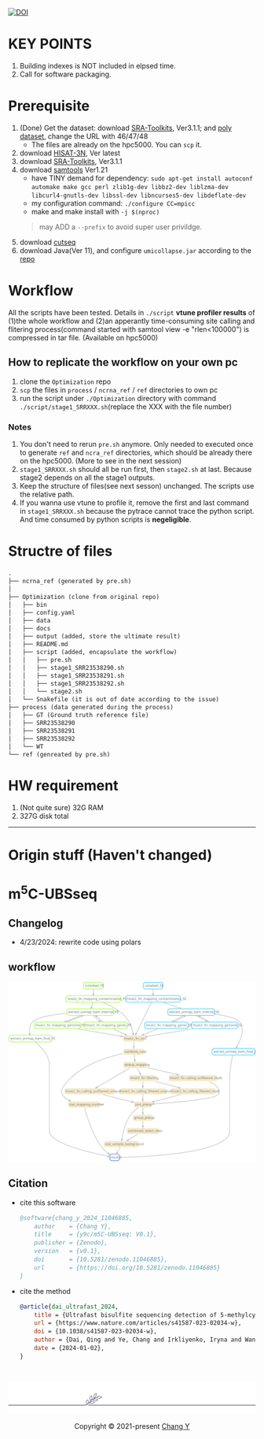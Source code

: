 [![DOI](https://zenodo.org/badge/DOI/10.5281/zenodo.11046885.svg)](https://doi.org/10.5281/zenodo.11046885)

# KEY POINTS
1. Building indexes is NOT included in elpsed time.
2. Call for software packaging.

# Prerequisite
1. (Done) Get the dataset: download [SRA-Toolkits](https://github.com/ncbi/sra-tools/wiki/01.-Downloading-SRA-Toolkit), Ver3.1.1; and [poly dataset](https://www.ncbi.nlm.nih.gov/geo/query/acc.cgi?acc=GSM7051146), change the URL with 46/47/48
    - The files are already on the hpc5000. You can `scp` it.
1. download [HISAT-3N](http://daehwankimlab.github.io/hisat2/hisat-3n/), Ver latest
2. download [SRA-Toolkits](https://github.com/ncbi/sra-tools/wiki/01.-Downloading-SRA-Toolkit), Ver3.1.1
4. download [samtools](https://github.com/samtools/samtools/blob/develop/INSTALL) Ver1.21
    - have TINY demand for dependency: `sudo apt-get install autoconf automake make gcc perl zlib1g-dev libbz2-dev liblzma-dev libcurl4-gnutls-dev libssl-dev libncurses5-dev libdeflate-dev`
    - my configuration command: `./configure CC=mpicc`
    - make and make install with `-j $(nproc)`
    > may ADD a `--prefix` to avoid super user privildge.
6. download [cutseq](https://github.com/y9c/cutseq)
7. download Java(Ver 11), and configure `umicollapse.jar` according to the [repo](https://github.com/Daniel-Liu-c0deb0t/UMICollapse/tree/master)

# Workflow
All the scripts have been tested. Details in `./script`
**vtune profiler results** of (1)the whole workflow and (2)an apperantly time-consuming site calling and flitering process(command started with samtool view -e "rlen<100000") is compressed in tar file. (Available on hpc5000)
## How to replicate the workflow on your own pc 
1. clone the `Optimization` repo
2. `scp` the files in `process` / `ncrna_ref` / `ref` directories to own pc
3. run the script under `./Optimization` directory with command `./script/stage1_SRRXXX.sh`(replace the XXX with the file number)

### Notes
1. You don't need to rerun `pre.sh` anymore. Only needed to executed once to generate `ref` and `ncra_ref` directories, which should be already there on the hpc5000. (More to see in the next session)
2. `stage1_SRRXXX.sh` should all be run first, then `stage2.sh` at last. Because stage2 depends on all the stage1 outputs.
3. Keep the structure of files(see next sesson) unchanged. The scripts use the relative path.
4. If you wanna use vtune to profile it, remove the first and last command in `stage1_SRRXXX.sh` because the pytrace cannot trace the python script. And time consumed by python scripts is **negeligible**.

# Structre of files
```
.
├── ncrna_ref (generated by pre.sh)
│
├── Optimization (clone from original repo)
│   ├── bin
│   ├── config.yaml
│   ├── data
│   ├── docs
│   ├── output (added, store the ultimate result)
│   ├── README.md
│   ├── script (added, encapsulate the workflow)
│   │   ├── pre.sh
│   │   ├── stage1_SRR23538290.sh
│   │   ├── stage1_SRR23538291.sh
│   │   ├── stage1_SRR23538292.sh
│   │   └── stage2.sh
│   └── Snakefile (it is out of date according to the issue)
├── process (data generated during the process)
│   ├── GT (Ground truth reference file)
│   ├── SRR23538290
│   ├── SRR23538291
│   ├── SRR23538292
│   └── WT
└── ref (genreated by pre.sh)
```

# HW requirement
1. (Not quite sure) 32G RAM
2. 327G disk total

---
# Origin stuff (Haven't changed)

# m<sup>5</sup>C-UBSseq

## Changelog

- 4/23/2024: rewrite code using polars

## workflow

[![](./docs/flow.svg)](https://github.com/y9c/m5C-UBSseq)

## Citation

- cite this software

  ```BibTex
  @software{chang_y_2024_11046885,
      author    = {Chang Y},
      title     = {y9c/m5C-UBSseq: V0.1},
      publisher = {Zenodo},
      version   = {v0.1},
      doi       = {10.5281/zenodo.11046885},
      url       = {https://doi.org/10.5281/zenodo.11046885}
  }
  ```

- cite the method

  ```BibTex
  @article{dai_ultrafast_2024,
      title = {Ultrafast bisulfite sequencing detection of 5-methylcytosine in {DNA} and {RNA}},
      url = {https://www.nature.com/articles/s41587-023-02034-w},
      doi = {10.1038/s41587-023-02034-w},
      author = {Dai, Qing and Ye, Chang and Irkliyenko, Iryna and Wang, Yiding and Sun, Hui-Lung and Gao, Yun and Liu, Yushuai and Beadell, Alana and Perea, José and Goel, Ajay and He, Chuan},
      date = {2024-01-02},
  }
  ```

&nbsp;

<p align="center">
<img
  src="https://raw.githubusercontent.com/y9c/y9c/master/resource/footer_line.svg?sanitize=true"
/>
</p>
<p align="center">
Copyright &copy; 2021-present
<a href="https://github.com/y9c" target="_blank">Chang Y</a>
</p>
<p align="center">
